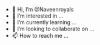 - 👋 Hi, I’m @Naveenroyals
- 👀 I’m interested in ...
- 🌱 I’m currently learning ...
- 💞️ I’m looking to collaborate on ...
- 📫 How to reach me ...

<!---
Naveenroyals/Naveenroyals is a ✨ special ✨ repository because its `README.md` (this file) appears on your GitHub profile.
You can click the Preview link to take a look at your changes.
--->
